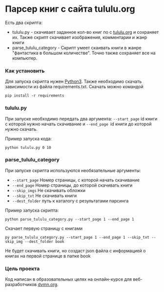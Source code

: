 # Парсер книг с сайта tululu.org

Есть два скрипта:

* tululu.py - скачивает заданное кол-во книг по с [tululu.org](https://tululu.org/) и сохраняет их. Также скрипт скачивает изображения, комментарии и жанр книги
* parse_tululu_category - Скрипт умеет скаивать книги в жанре "фантастика в большом количестве". Точно также сохраняет все на компьютер.

### Как установить

Для запуска скрипта нужен [Python3](https://www.python.org/downloads/). Также необходимо скачать зависимости из файла requirements.txt. Скачать можно командой

```
pip install -r requirements
```

### tululu.py

 При запуске необходимо передать два аргумента: `--start_page`  id книги с которой нужно начать скачивание и `--end_page `id книги до которой нужно скачать.

Пример запуска кода:

```
python tululu.py 0 10
```

### parse_tululu_category

При запуске скрипта используются необязательные аргументы:

* `--start_page` Номер страницы, с которой начать скачивание
* `--end_page` Номер страницы, до которой скачивать книги
* `--skip_imgs` Не скачивать обложки
* `--skip_txt` Не скачивать книги
* `--dest_folder` путь к каталогу с результатами парсинга

Пример запуска скрипта:

```
python parse_tululu_category.py --start_page 1 --end_page 1
```

Скачает первую страницу с книгами

```
py parse_tululu_category.py --start_page 1 --end_page 1 --skip_txt --skip_img --dest_folder book
```

Не будет скачивать книги, но создаст json файла с информацией о книгах на первой странице в папке book

### Цель проекта

Код написан в образовательных целях на онлайн-курсе для веб-разработчиков [dvmn.org](https://dvmn.org/).
